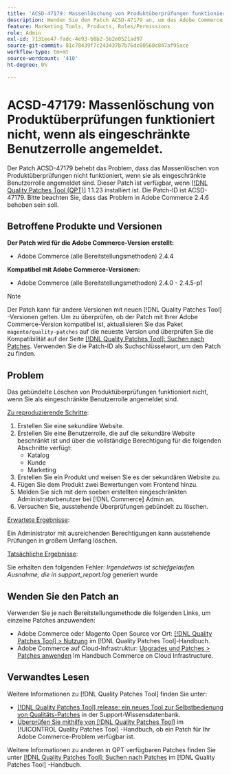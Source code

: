```yaml
---
title: 'ACSD-47179: Massenlöschung von Produktüberprüfungen funktioniert nicht, wenn als eingeschränkte Benutzerrolle angemeldet.'
description: Wenden Sie den Patch ACSD-47179 an, um das Adobe Commerce-Problem zu beheben, bei dem das Massenlöschen von Produktüberprüfungen nicht funktioniert, wenn Sie als eingeschränkte Benutzerrolle angemeldet sind.
feature: Marketing Tools, Products, Roles/Permissions
role: Admin
exl-id: 7131ee47-fadc-4e93-b8b2-5b2e0521ad97
source-git-commit: 81c78439f7c243437b7b76dc80560c847af95ace
workflow-type: tm+mt
source-wordcount: '410'
ht-degree: 0%

---
```


# ACSD-47179: Massenlöschung von Produktüberprüfungen funktioniert nicht, wenn als eingeschränkte Benutzerrolle angemeldet.

Der Patch ACSD-47179 behebt das Problem, dass das Massenlöschen von Produktüberprüfungen nicht funktioniert, wenn sie als eingeschränkte Benutzerrolle angemeldet sind. Dieser Patch ist verfügbar, wenn [[!DNL Quality Patches Tool (QPT)]](https://experienceleague.adobe.com/en/docs/commerce-knowledge-base/kb/announcements/commerce-announcements/magento-quality-patches-released-new-tool-to-self-serve-quality-patches) 1.1.23 installiert ist. Die Patch-ID ist ACSD-47179. Bitte beachten Sie, dass das Problem in Adobe Commerce 2.4.6 behoben sein soll.

## Betroffene Produkte und Versionen

**Der Patch wird für die Adobe Commerce-Version erstellt:**

* Adobe Commerce (alle Bereitstellungsmethoden) 2.4.4

**Kompatibel mit Adobe Commerce-Versionen:**

* Adobe Commerce (alle Bereitstellungsmethoden) 2.4.0 - 2.4.5-p1

>[!NOTE]
>
>Der Patch kann für andere Versionen mit neuen [!DNL Quality Patches Tool] -Versionen gelten. Um zu überprüfen, ob der Patch mit Ihrer Adobe Commerce-Version kompatibel ist, aktualisieren Sie das Paket `magento/quality-patches` auf die neueste Version und überprüfen Sie die Kompatibilität auf der Seite [[!DNL Quality Patches Tool]: Suchen nach Patches](https://experienceleague.adobe.com/tools/commerce-quality-patches/index.html). Verwenden Sie die Patch-ID als Suchschlüsselwort, um den Patch zu finden.

## Problem

Das gebündelte Löschen von Produktüberprüfungen funktioniert nicht, wenn Sie als eingeschränkte Benutzerrolle angemeldet sind.

<u>Zu reproduzierende Schritte</u>:

1. Erstellen Sie eine sekundäre Website.
1. Erstellen Sie eine Benutzerrolle, die auf die sekundäre Website beschränkt ist und über die vollständige Berechtigung für die folgenden Abschnitte verfügt:
   * Katalog
   * Kunde
   * Marketing
1. Erstellen Sie ein Produkt und weisen Sie es der sekundären Website zu.
1. Fügen Sie dem Produkt zwei Bewertungen vom Frontend hinzu.
1. Melden Sie sich mit dem soeben erstellten eingeschränkten Administratorbenutzer bei [!DNL Commerce] Admin an.
1. Versuchen Sie, ausstehende Überprüfungen gebündelt zu löschen.

<u>Erwartete Ergebnisse</u>:

Ein Administrator mit ausreichenden Berechtigungen kann ausstehende Prüfungen in großem Umfang löschen.

<u>Tatsächliche Ergebnisse</u>:

Sie erhalten den folgenden Fehler: _Irgendetwas ist schiefgelaufen. Ausnahme, die in support_report.log_ generiert wurde

## Wenden Sie den Patch an

Verwenden Sie je nach Bereitstellungsmethode die folgenden Links, um einzelne Patches anzuwenden:

* Adobe Commerce oder Magento Open Source vor Ort: [[!DNL Quality Patches Tool] > Nutzung](/help/tools/quality-patches-tool/usage.md) im [!DNL Quality Patches Tool]-Handbuch.
* Adobe Commerce auf Cloud-Infrastruktur: [Upgrades und Patches > Patches anwenden](https://experienceleague.adobe.com/docs/commerce-cloud-service/user-guide/develop/upgrade/apply-patches.html) im Handbuch Commerce on Cloud Infrastructure.

## Verwandtes Lesen

Weitere Informationen zu [!DNL Quality Patches Tool] finden Sie unter:

* [[!DNL Quality Patches Tool] release: ein neues Tool zur Selbstbedienung von Qualitäts-Patches](https://experienceleague.adobe.com/en/docs/commerce-knowledge-base/kb/announcements/commerce-announcements/magento-quality-patches-released-new-tool-to-self-serve-quality-patches) in der Support-Wissensdatenbank.
* [Überprüfen Sie mithilfe von  [!DNL Quality Patches Tool]](/help/tools/quality-patches-tool/patches-available-in-qpt/check-patch-for-magento-issue-with-magento-quality-patches.md) im [!UICONTROL Quality Patches Tool] -Handbuch, ob ein Patch für Ihr Adobe Commerce-Problem verfügbar ist.


Weitere Informationen zu anderen in QPT verfügbaren Patches finden Sie unter [[!DNL Quality Patches Tool]: Suchen nach Patches](https://experienceleague.adobe.com/tools/commerce-quality-patches/index.html) im [!DNL Quality Patches Tool] -Handbuch.

